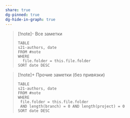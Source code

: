 ```yaml
---
share: true
dg-pinned: true
dg-hide-in-graph: true
---
```


> [!note]- Все заметки
> ```dataview
> TABLE
> s21-authors, date
> FROM #note
> WHERE 
> 	file.folder = this.file.folder
> SORT date DESC
> ```

> [!note]+ Прочие заметки (без привязки)
>  ```dataview
> TABLE
> s21-authors, date
> FROM #note
> WHERE 
> 	file.folder = this.file.folder
> 	AND length(branch) = 0 AND length(project) = 0
> SORT date DESC
> ```


